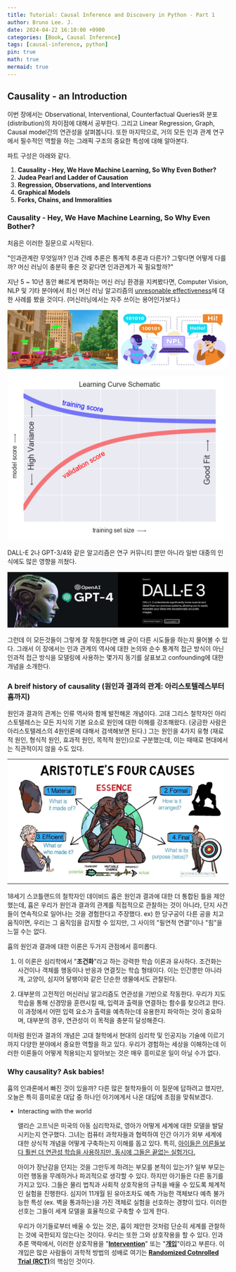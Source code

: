```yaml
---
title: Tutorial: Causal Inference and Discovery in Python - Part 1
author: Bruno Lee. J.
date: 2024-04-22 16:10:00 +0900
categories: [Book, Causal Inference]
tags: [causal-inference, python]
pin: true
math: true
mermaid: true
---
```


## Causality - an Introduction
이번 장에서는 Observational, Interventional, Counterfactual Queries와 분포 (distribution)의 차이점에 대해서 공부한다. 그리고 Linear Regression, Graph, Causal model간의 연관성을 살펴봅니다. 또한 마지막으로, 거의 모든 인과 관계 연구에서 필수적인 역할을 하는 그래픽 구조의 중요한 특성에 대해 알아본다.

파트 구성은 아래와 같다.
1. **Causality - Hey, We Have Machine Learning, So Why Even Bother?**
2. **Judea Pearl and Ladder of Causation**
3. **Regression, Observations, and Interventions**
4. **Graphical Models**
5. **Forks, Chains, and Immoralities**

### Causality - Hey, We Have Machine Learning, So Why Even Bother?
처음은 이러한 질문으로 시작된다.

"인과관계란 무엇일까? 인과 간례 추론은 통계적 추론과 다른가? 그렇다면 어떻게 다를까? 머신 러닝이 충분히 좋은 것 같다면 인과관계가 꼭 필요할까?"

지난 5 ~ 10년 동안 빠르게 변화하는 머신 러닝 환경을 지켜봤다면, Computer Vision, NLP 및 기타 분야에서 최신 머신 러닝 알고리즘의 <u>unresonable effectiveness</u>에 대한 사례를 봤을 것이다. (머신러닝에서는 자주 쓰이는 용어인가보다.)

![cibook3](https://github.com/brunoleej/brunoleej.github.io/blob/master/assets/img/cibook/cibook3.png?raw=true)

![cibook2](https://github.com/brunoleej/brunoleej.github.io/blob/master/assets/img/cibook/cibook2.jpeg?raw=true)

DALL-E 2나 GPT-3/4와 같은 알고리즘은 연구 커뮤니티 뿐만 아니라 일반 대중의 인식에도 많은 영향을 끼쳤다.

![cibook4](https://github.com/brunoleej/brunoleej.github.io/blob/master/assets/img/cibook/cibook4.png?raw=true)

그런데 이 모든것들이 그렇게 잘 작동한다면 왜 굳이 다른 시도들을 하는지 물어볼 수 있다. 그래서 이 장에서는 인과 관계의 역사에 대한 논의와 순수 통계적 접근 방식이 아닌 인과적 접근 방식을 모델링에 사용하는 몇가지 동기를 살표보고 confounding에 대한 개념을 소개한다.


### A breif history of causality (원인과 결과의 관계: 아리스토텔레스부터 흄까지)

원인과 결과의 관계는 인류 역사와 함께 발전해온 개념이다. 고대 그리스 철학자인 아리스토텔레스는 모든 지식의 기본 요소로 원인에 대한 이해를 강조해왔다. (궁금한 사람은 아리스토텔레스의 4원인론에 대해서 검색해보면 된다.) 그는 원인을 4가지 유형 (재료적 원인, 형식적 원인, 효과적 원인, 목적적 원인)으로 구분했는데, 이는 때때로 현대에서는 직관적이지 않을 수도 있다.

![cibook5](https://github.com/brunoleej/brunoleej.github.io/blob/master/assets/img/cibook/cibook5.png?raw=true)

18세기 스코틀랜드의 철학자인 데이비드 흄은 원인과 결과에 대한 더 통합된 틀을 제안했는데, 흄은 우리가 원인과 결과의 관계를 직접적으로 관찰하는 것이 아니라, 단지 사건들이 연속적으로 일어나는 것을 경험한다고 주장했다. 
ex) 한 당구공이 다른 공을 치고 움직이면, 우리는 그 움직임을 감지할 수 있지만, 그 사이의 "필연적 연결"이나 "힘"을 느낄 수는 없다.

흄의 원인과 결과에 대한 이론은 두가지 관점에서 흥미롭다. 
1. 이 이론은 심리학에서 "**조건화**"라고 하는 강력한 학습 이론과 유사하다. 조건화는 사건이나 객체를 행동이나 반응과 연결짓는 학습 형태이다. 이는 인간뿐만 아니라 개, 고양이, 심지어 달팽이와 같은 단순한 생물에서도 관찰된다.

2. 대부분의 고전적인 머신러닝 알고리즘도 연관성을 기반으로 작동한다. 우리가 지도 학습을 통해 신경망을 훈련시킬 때, 입력과 출력을 연결하는 함수를 찾으려고 한다. 이 과정에서 어떤 입력 요소가 출력을 예측하는데 유용한지 파악하는 것이 중요하며, 대부분의 경우, 연관성이 이 목적을 충분히 달성해준다.

이처럼 원인과 결과의 개념은 고대 철학에서 현대의 심리학 및 인공지능 기술에 이르기까지 다양한 분야에서 중요한 역할을 하고 있다. 우리가 경험하는 세상을 이해하는데 이러한 이론들이 어떻게 적용되는지 알아보는 것은 매우 흥미로운 일이 아닐 수가 없다.


### Why causality? Ask babies!
흄의 인과론에서 빠진 것이 있을까? 다른 많은 철학자들이 이 질문에 답하려고 했지만, 오늘은 특히 흥미로운 대답 중 하나인 아기에게서 나온 대답에 초점을 맞춰보겠다.

- Interacting with the world

    앨리슨 고프닉은 미국의 아동 심리학자로, 영아가 어떻게 세계에 대한 모델을 발달시키는지 연구했다. 그녀는 컴퓨터 과학자들과 협력하여 인간 아기가 외부 세계에 대한 상식적 개념을 어떻게 구축하는지 이해를 돕고 있다. 특히, <u>아이들은 어른들보다 훨씬 더 연관성 학습을 사용하지만, 동시에 그들은 끝없는 실험가다.</u>

    아이가 장난감을 던지는 것을 그만두게 하려는 부모를 본적이 있는가? 일부 부모는 이런 행동을 무례하거나 파괴적으로 생각할 수 있다. 하지만 아기들은 다른 동기를 가지고 있다. 그들은 물리 법칙과 사회적 상호작용의 규칙을 배울 수 있도록 체계적인 실험을 진행한다. 심지어 11개월 된 유아조차도 예측 가능한 객체보다 예측 불가능한 특성 (ex. 벽을 통과하는)을 가진 객체로 실험을 선호하는 경향이 있다. 이러한 선호는 그들이 세계 모델을 효율적으로 구축할 수 있게 한다.

    우리가 아기들로부터 배울 수 있는 것은, 흄이 제안한 것처럼 단순히 세계를 관찰하는 것에 국한되지 않는다는 것이다. 우리는 또한 그와 상호작용을 할 수 있다. 인과 추론 맥락에서, 이러한 상호작용을 "<u>**Intervention**</u>" 또는 "<u>**개입**</u>"이라고 부른다. 이 개입은 많은 사람들이 과학적 방법의 성배로 여기는 <u>**Randomized Cotnrolled Trial (RCT)**</u>의 핵심인 것이다.

